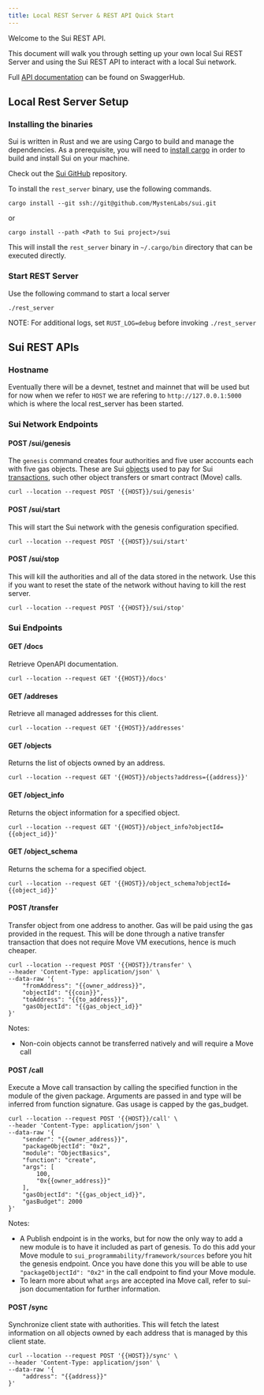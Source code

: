 ```yaml
---
title: Local REST Server & REST API Quick Start
---
```


Welcome to the Sui REST API. 

This document will walk you through setting up your own local Sui REST Server 
and using the Sui REST API to interact with a local Sui network.

Full [API documentation](https://app.swaggerhub.com/apis/MystenLabs/sui-api) can
be found on SwaggerHub.

## Local Rest Server Setup

### Installing the binaries

Sui is written in Rust and we are using Cargo to build and manage the dependencies.
As a prerequisite, you will need to [install cargo](https://doc.rust-lang.org/cargo/getting-started/installation.html) 
in order to build and install Sui on your machine.

Check out the [Sui GitHub](https://github.com/MystenLabs/sui) repository.

To install the `rest_server` binary, use the following commands.
```shell
cargo install --git ssh://git@github.com/MystenLabs/sui.git
```
or 
```shell
cargo install --path <Path to Sui project>/sui
```

This will install the `rest_server` binary in `~/.cargo/bin` directory that can be executed directly.

### Start REST Server

Use the following command to start a local server
```shell
./rest_server
```
NOTE: For additional logs, set `RUST_LOG=debug` before invoking `./rest_server`

## Sui REST APIs

### Hostname

Eventually there will be a devnet, testnet and mainnet that will be used but for
now when we refer to `HOST` we are refering to `http://127.0.0.1:5000` which is 
where the local rest_server has been started.

### Sui Network Endpoints

#### POST /sui/genesis

The `genesis` command creates four authorities and five user accounts
each with five gas objects. These are Sui [objects](objects.md) used
to pay for Sui [transactions](transactions.md#transaction-metadata),
such other object transfers or smart contract (Move) calls.

```shell
curl --location --request POST '{{HOST}}/sui/genesis'
```

#### POST /sui/start

This will start the Sui network with the genesis configuration specified. 

```shell
curl --location --request POST '{{HOST}}/sui/start'
```

#### POST /sui/stop

This will kill the authorities and all of the data stored in the network. Use
this if you want to reset the state of the network without having to kill the 
rest server.

```shell
curl --location --request POST '{{HOST}}/sui/stop'
```

### Sui Endpoints

#### GET /docs

Retrieve OpenAPI documentation.

```shell
curl --location --request GET '{{HOST}}/docs'
```

#### GET /addreses

Retrieve all managed addresses for this client.

```shell
curl --location --request GET '{{HOST}}/addresses'
```

#### GET /objects

Returns the list of objects owned by an address.

```shell
curl --location --request GET '{{HOST}}/objects?address={{address}}'
```

#### GET /object_info

Returns the object information for a specified object.

```shell
curl --location --request GET '{{HOST}}/object_info?objectId={{object_id}}'
```

#### GET /object_schema

Returns the schema for a specified object.

```shell
curl --location --request GET '{{HOST}}/object_schema?objectId={{object_id}}'
```

#### POST /transfer

Transfer object from one address to another. Gas will be paid using the gas
provided in the request. This will be done through a native transfer
transaction that does not require Move VM executions, hence is much cheaper.

```shell
curl --location --request POST '{{HOST}}/transfer' \
--header 'Content-Type: application/json' \
--data-raw '{
    "fromAddress": "{{owner_address}}",
    "objectId": "{{coin}}",
    "toAddress": "{{to_address}}",
    "gasObjectId": "{{gas_object_id}}"
}'
```
Notes:
- Non-coin objects cannot be transferred natively and will require a Move call

#### POST /call

Execute a Move call transaction by calling the specified function in the
module of the given package. Arguments are passed in and type will be
inferred from function signature. Gas usage is capped by the gas_budget.

```shell
curl --location --request POST '{{HOST}}/call' \
--header 'Content-Type: application/json' \
--data-raw '{
    "sender": "{{owner_address}}",
    "packageObjectId": "0x2",
    "module": "ObjectBasics",
    "function": "create",
    "args": [
        100,
        "0x{{owner_address}}"
    ],
    "gasObjectId": "{{gas_object_id}}",
    "gasBudget": 2000
}'
```
Notes:
- A Publish endpoint is in the works, but for now the only way to add a new module is to have it included as part of genesis. To do this add your Move module to  `sui_programmability/framework/sources` before you hit the genesis endpoint. Once you have done this you will be able to use `"packageObjectId": "0x2"` in the call endpoint to find your Move module.
- To learn more about what `args` are accepted ina Move call, refer to sui-json documentation for further information.

#### POST /sync

Synchronize client state with authorities. This will fetch the latest information
on all objects owned by each address that is managed by this client state.

```shell
curl --location --request POST '{{HOST}}/sync' \
--header 'Content-Type: application/json' \
--data-raw '{
    "address": "{{address}}"
}'
```